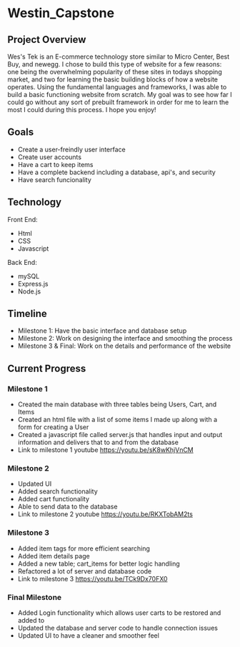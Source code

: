 # Westin_Capstone

## Project Overview
Wes's Tek is an E-commerce technology store similar to Micro Center, Best Buy, and newegg. I chose to build this type of website for a few reasons: one being the overwhelming popularity of these sites in todays shopping market, and two for learning the basic building blocks of how a website operates. Using the fundamental languages and frameworks, I was able to build a basic functioning website from scratch. My goal was to see how far I could go without any sort of prebuilt framework in order for me to learn the most I could during this process. I hope you enjoy!

## Goals
- Create a user-freindly user interface
- Create user accounts
- Have a cart to keep items
- Have a complete backend including a database, api's, and security
- Have search funcionality


## Technology 
Front End:
- Html
- CSS
- Javascript

Back End:
- mySQL
- Express.js
- Node.js

## Timeline
- Milestone 1: Have the basic interface and database setup 
- Milestone 2: Work on designing the interface and smoothing the process
- Milestone 3 & Final: Work on the details and performance of the website

## Current Progress
### Milestone 1
- Created the main database with three tables being Users, Cart, and Items
- Created an html file with a list of some items I made up along with a form for creating a User
- Created a javascript file called server.js that handles input and output information and delivers that to and from the database
- Link to milestone 1 youtube https://youtu.be/sK8wKhjVnCM

### Milestone 2
- Updated UI
- Added search functionality
- Added cart functionality
- Able to send data to the database
- Link to milestone 2 youtube https://youtu.be/RKXTobAM2ts

### Milestone 3
- Added item tags for more efficient searching
- Added item details page
- Added a new table; cart_items for better logic handling
- Refactored a lot of server and database code
- Link to milestone 3 https://youtu.be/TCk9Dx70FX0

### Final Milestone
- Added Login functionality which allows user carts to be restored and added to
- Updated the database and server code to handle connection issues
- Updated UI to have a cleaner and smoother feel
  

  
